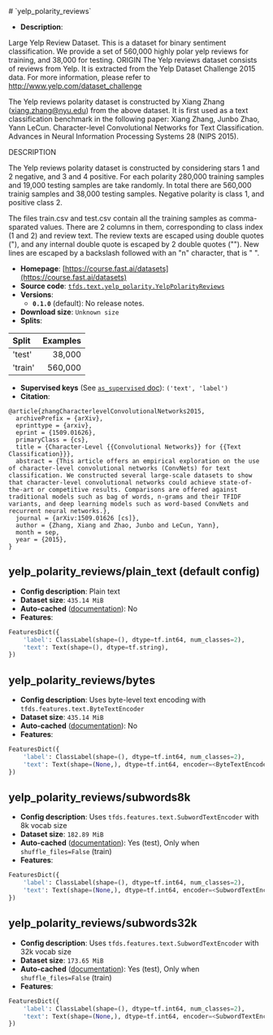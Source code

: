 <div itemscope itemtype="http://schema.org/Dataset">
  <div itemscope itemprop="includedInDataCatalog" itemtype="http://schema.org/DataCatalog">
    <meta itemprop="name" content="TensorFlow Datasets" />
  </div>
  <meta itemprop="name" content="yelp_polarity_reviews" />
  <meta itemprop="description" content="Large Yelp Review Dataset.&#10;This is a dataset for binary sentiment classification. We provide a set of 560,000 highly polar yelp reviews for training, and 38,000 for testing. &#10;ORIGIN&#10;The Yelp reviews dataset consists of reviews from Yelp. It is extracted&#10;from the Yelp Dataset Challenge 2015 data. For more information, please&#10;refer to http://www.yelp.com/dataset_challenge&#10;&#10;The Yelp reviews polarity dataset is constructed by&#10;Xiang Zhang (xiang.zhang@nyu.edu) from the above dataset.&#10;It is first used as a text classification benchmark in the following paper:&#10;Xiang Zhang, Junbo Zhao, Yann LeCun. Character-level Convolutional Networks&#10;for Text Classification. Advances in Neural Information Processing Systems 28&#10;(NIPS 2015).&#10;&#10;&#10;DESCRIPTION&#10;&#10;The Yelp reviews polarity dataset is constructed by considering stars 1 and 2&#10;negative, and 3 and 4 positive. For each polarity 280,000 training samples and&#10;19,000 testing samples are take randomly. In total there are 560,000 trainig&#10;samples and 38,000 testing samples. Negative polarity is class 1,&#10;and positive class 2.&#10;&#10;The files train.csv and test.csv contain all the training samples as&#10;comma-sparated values. There are 2 columns in them, corresponding to class&#10;index (1 and 2) and review text. The review texts are escaped using double&#10;quotes (&quot;), and any internal double quote is escaped by 2 double quotes (&quot;&quot;).&#10;New lines are escaped by a backslash followed with an &quot;n&quot; character,&#10;that is &quot;&#10;&quot;.&#10;&#10;To use this dataset:&#10;&#10;```python&#10;import tensorflow_datasets as tfds&#10;&#10;ds = tfds.load(&#x27;yelp_polarity_reviews&#x27;, split=&#x27;train&#x27;)&#10;for ex in ds.take(4):&#10;  print(ex)&#10;```&#10;&#10;See [the guide](https://www.tensorflow.org/datasets/overview) for more&#10;informations on [tensorflow_datasets](https://www.tensorflow.org/datasets).&#10;&#10;" />
  <meta itemprop="url" content="https://www.tensorflow.org/datasets/catalog/yelp_polarity_reviews" />
  <meta itemprop="sameAs" content="https://course.fast.ai/datasets" />
  <meta itemprop="citation" content="@article{zhangCharacterlevelConvolutionalNetworks2015,&#10;  archivePrefix = {arXiv},&#10;  eprinttype = {arxiv},&#10;  eprint = {1509.01626},&#10;  primaryClass = {cs},&#10;  title = {Character-Level {{Convolutional Networks}} for {{Text Classification}}},&#10;  abstract = {This article offers an empirical exploration on the use of character-level convolutional networks (ConvNets) for text classification. We constructed several large-scale datasets to show that character-level convolutional networks could achieve state-of-the-art or competitive results. Comparisons are offered against traditional models such as bag of words, n-grams and their TFIDF variants, and deep learning models such as word-based ConvNets and recurrent neural networks.},&#10;  journal = {arXiv:1509.01626 [cs]},&#10;  author = {Zhang, Xiang and Zhao, Junbo and LeCun, Yann},&#10;  month = sep,&#10;  year = {2015},&#10;}" />
</div>
# `yelp_polarity_reviews`

*   **Description**:

Large Yelp Review Dataset. This is a dataset for binary sentiment
classification. We provide a set of 560,000 highly polar yelp reviews for
training, and 38,000 for testing. ORIGIN The Yelp reviews dataset consists of
reviews from Yelp. It is extracted from the Yelp Dataset Challenge 2015 data.
For more information, please refer to http://www.yelp.com/dataset_challenge

The Yelp reviews polarity dataset is constructed by Xiang Zhang
(xiang.zhang@nyu.edu) from the above dataset. It is first used as a text
classification benchmark in the following paper: Xiang Zhang, Junbo Zhao, Yann
LeCun. Character-level Convolutional Networks for Text Classification. Advances
in Neural Information Processing Systems 28 (NIPS 2015).

DESCRIPTION

The Yelp reviews polarity dataset is constructed by considering stars 1 and 2
negative, and 3 and 4 positive. For each polarity 280,000 training samples and
19,000 testing samples are take randomly. In total there are 560,000 trainig
samples and 38,000 testing samples. Negative polarity is class 1, and positive
class 2.

The files train.csv and test.csv contain all the training samples as
comma-sparated values. There are 2 columns in them, corresponding to class index
(1 and 2) and review text. The review texts are escaped using double quotes ("),
and any internal double quote is escaped by 2 double quotes (""). New lines are
escaped by a backslash followed with an "n" character, that is " ".

*   **Homepage**:
    [https://course.fast.ai/datasets](https://course.fast.ai/datasets)
*   **Source code**:
    [`tfds.text.yelp_polarity.YelpPolarityReviews`](https://github.com/tensorflow/datasets/tree/master/tensorflow_datasets/text/yelp_polarity.py)
*   **Versions**:
    *   **`0.1.0`** (default): No release notes.
*   **Download size**: `Unknown size`
*   **Splits**:

Split   | Examples
:------ | -------:
'test'  | 38,000
'train' | 560,000

*   **Supervised keys** (See
    [`as_supervised` doc](https://www.tensorflow.org/datasets/api_docs/python/tfds/load#args)):
    `('text', 'label')`
*   **Citation**:

```
@article{zhangCharacterlevelConvolutionalNetworks2015,
  archivePrefix = {arXiv},
  eprinttype = {arxiv},
  eprint = {1509.01626},
  primaryClass = {cs},
  title = {Character-Level {{Convolutional Networks}} for {{Text Classification}}},
  abstract = {This article offers an empirical exploration on the use of character-level convolutional networks (ConvNets) for text classification. We constructed several large-scale datasets to show that character-level convolutional networks could achieve state-of-the-art or competitive results. Comparisons are offered against traditional models such as bag of words, n-grams and their TFIDF variants, and deep learning models such as word-based ConvNets and recurrent neural networks.},
  journal = {arXiv:1509.01626 [cs]},
  author = {Zhang, Xiang and Zhao, Junbo and LeCun, Yann},
  month = sep,
  year = {2015},
}
```

## yelp_polarity_reviews/plain_text (default config)

*   **Config description**: Plain text
*   **Dataset size**: `435.14 MiB`
*   **Auto-cached**
    ([documentation](https://www.tensorflow.org/datasets/performances#auto-caching)):
    No
*   **Features**:

```python
FeaturesDict({
    'label': ClassLabel(shape=(), dtype=tf.int64, num_classes=2),
    'text': Text(shape=(), dtype=tf.string),
})
```

## yelp_polarity_reviews/bytes

*   **Config description**: Uses byte-level text encoding with
    `tfds.features.text.ByteTextEncoder`
*   **Dataset size**: `435.14 MiB`
*   **Auto-cached**
    ([documentation](https://www.tensorflow.org/datasets/performances#auto-caching)):
    No
*   **Features**:

```python
FeaturesDict({
    'label': ClassLabel(shape=(), dtype=tf.int64, num_classes=2),
    'text': Text(shape=(None,), dtype=tf.int64, encoder=<ByteTextEncoder vocab_size=257>),
})
```

## yelp_polarity_reviews/subwords8k

*   **Config description**: Uses `tfds.features.text.SubwordTextEncoder` with 8k
    vocab size
*   **Dataset size**: `182.89 MiB`
*   **Auto-cached**
    ([documentation](https://www.tensorflow.org/datasets/performances#auto-caching)):
    Yes (test), Only when `shuffle_files=False` (train)
*   **Features**:

```python
FeaturesDict({
    'label': ClassLabel(shape=(), dtype=tf.int64, num_classes=2),
    'text': Text(shape=(None,), dtype=tf.int64, encoder=<SubwordTextEncoder vocab_size=8176>),
})
```

## yelp_polarity_reviews/subwords32k

*   **Config description**: Uses `tfds.features.text.SubwordTextEncoder` with
    32k vocab size
*   **Dataset size**: `173.65 MiB`
*   **Auto-cached**
    ([documentation](https://www.tensorflow.org/datasets/performances#auto-caching)):
    Yes (test), Only when `shuffle_files=False` (train)
*   **Features**:

```python
FeaturesDict({
    'label': ClassLabel(shape=(), dtype=tf.int64, num_classes=2),
    'text': Text(shape=(None,), dtype=tf.int64, encoder=<SubwordTextEncoder vocab_size=32765>),
})
```
